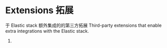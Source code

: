 # Extensions 拓展

于 Elastic stack 额外集成的的第三方拓展
Third-party extensions that enable extra integrations with the Elastic stack.

1.